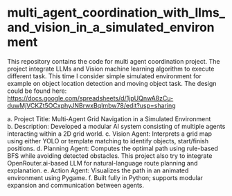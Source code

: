 # multi_agent_coordination_with_llms_and_vision_in_a_simulated_environment
 This repository contains the code for multi agent coordination project. The project integrate LLMs and Vision machine learning algorithm to execute different task. This time I consider simple simulated environment for example on object location detection and moving object task.
 The design could be found here:
 https://docs.google.com/spreadsheets/d/1jpUQnwA8zCu-duwMjVCKZt5OCxphyJNBrwxBqImbw78/edit?usp=sharing

a. Project Title: Multi-Agent Grid Navigation in a Simulated Environment \
b. Description: Developed a modular AI system consisting of multiple agents interacting within a 2D grid world.
c. Vision Agent: Interprets a grid map using either YOLO or template matching to identify objects, start/finish positions.
d. Planning Agent: Computes the optimal path using rule-based BFS while avoiding detected obstacles. This project also try to integrate OpenRouter.ai-based LLM for natural-language route planning and explanation.
e. Action Agent: Visualizes the path in an animated environment using Pygame.
f. Built fully in Python; supports modular expansion and communication between agents.
